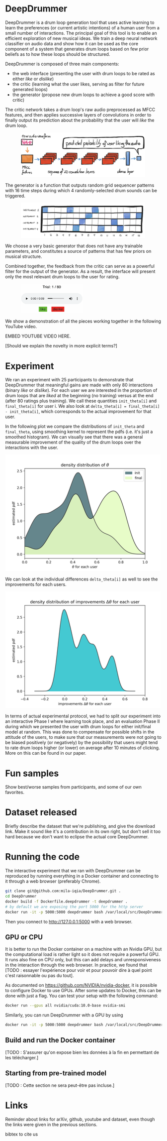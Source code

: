 # DeepDrummer

DeepDrummer is a drum loop generation tool that uses active learning to learn the preferences (or current artistic intentions) of a human user from a small number of interactions. The principal goal of this tool is to enable an efficient exploration of new musical ideas. We train a deep neural network classifier on audio data and show how it can be used as the core component of a system that generates drum loops based on few prior beliefs as to how these loops should be structured.

DeepDrummer is composed of three main components:
- the web interface (presenting the user with drum loops to be rated as either *like* or *dislike*)
- the critic (learning what the user likes, serving as filter for future generated loops)
- the generator (propose new drum loops to achieve a good score with critic)

The critic network takes a drum loop's raw audio preprocessed as MFCC features, and then applies successive layers of convolutions in order to finally output its prediction about the probability that the user will *like* the drum loop.

<div style="width:400px;margin-left:50px;">

![DeepDrummer critic neural network](images/critic_model_diagram.png)
</div>

The generator is a function that outputs random grid sequencer patterns with 16 time steps during which 4 randomly-selected drum sounds can be triggered.

<div style="width:400px;margin-left:50px;">

![DeepDrummer generator sequence grid](images/deepdrummer-16-step-pattern.png)
</div>

We choose a very basic generator that does not have any trainable parameters, and constitutes a source of patterns that has few priors on musical structure.

Combined together, the feedback from the critic can serve as a powerful filter for the output of the generator. As a result, the interface will present only the most relevant drum loops to the user for rating.

<div style="width:200px;margin-left:50px;">

![Interface for web experiment](images/traced_screencap_likedislike.png)
</div>


We show a demonstration of all the pieces working together in the following YouTube video.

EMBED YOUTUBE VIDEO HERE.

[Should we explain the novelty in more explicit terms?]

# Experiment

We ran an experiment with 25 participants to demonstrate that DeepDrummer
that meaningful gains are made with only 80 interactions (binary *like* or *dislike*).
For each user we are interested in the proportion of drum loops that are *liked* at the beginning
(no training) versus at the end (after 80 ratings plus training).
We call these quantities `init_theta[i]` and `final_theta[i]` for user i.
We also look at `delta_theta[i] = final_theta[i] - init_theta[i]`,
which corresponds to the actual improvement for that user.

In the following plot we compare the distributions of `init_theta` and `final_theta`,
using smoothing kernel to represent the pdfs (i.e. it's just a smoothed histogram).
We can visually see that there was a general measurable improvement of the quality
of the drum loops over the interactions with the user.

<img src="images/distribution_user_probabilities_of_like_0.07.png" alt="init theta and final theta" width="500"/>

We can look at the individual differences `delta_theta[i]` as well
to see the improvements for each users.

<img src="images/distribution_delta_0.04.png" alt="delta theta" width="500"/>

In terms of actual experimental protocol, we had to split our experiment
into an interactive Phase I where learning took place, and an evaluation Phase II
during which we presented the user with drum loops for either init/final model at random.
This was done to compensate for possible shifts in the
attitude of the users, to make sure that our measurements were not
going to be biased positively (or negatively) by the possibility
that users might tend to rate drum loops higher (or lower) on average after
10 minutes of clicking. More on this can be found in our paper.

# Fun samples

Show best/worse samples from participants, and some of our own favorites.

# Dataset released

Briefly describe the dataset that we're publishing, and give the download link. Make it sound like it's a contribution in its own right, but don't sell it too hard because we don't want to eclipse the actual core DeepDrummer.

# Running the code

The interactive experiment that we ran with DeepDrummer can be reproduced
by running everything in a Docker container and connecting to it through
a web browser (preferably Chrome).

```bash
git clone git@github.com:mila-iqia/DeepDrummer.git .
cd DeepDrummer
docker build -f Dockerfile.deepdrummer -t deepdrummer .
# by default we are exposing the port 5000 for the http server
docker run -it -p 5000:5000 deepdrummer bash /var/local/src/DeepDrummer/start_web_server.sh
```
Then you connect to http://127.0.0.1:5000 with a web browser.

## GPU or CPU

It is better to run the Docker container on a machine with an Nvidia GPU,
but the computational load is rather light so it does not require a powerful GPU.
It runs also fine on CPU only, but this can add delays and unresponsiveness
in the interaction through the web browser.
In practice, we found that [TODO : essayer l'expérience pour voir et pour
pouvoir dire à quel point c'est raisonnable ou pas du tout].

As documented on https://github.com/NVIDIA/nvidia-docker, it is possible
to configure Docker to use GPUs. After some updates to Docker, this
can be done with just a flag. You can test your setup with the following command:
```bash
docker run --gpus all nvidia/cuda:10.0-base nvidia-smi
```
Similarly, you can run DeepDrummer with a GPU by using
```bash
docker run -it -p 5000:5000 deepdrummer bash /var/local/src/DeepDrummer/start_web_server.sh
```



## Build and run the Docker container

[TODO : S'assurer qu'on expose bien les données à la fin en permettant de les télécharger.]

## Starting from pre-trained model

[TODO : Cette section ne sera peut-être pas incluse.]

# Links

Reminder about links for arXiv, github, youtube and dataset, even though the links were given in the previous sections.

bibtex to cite us

